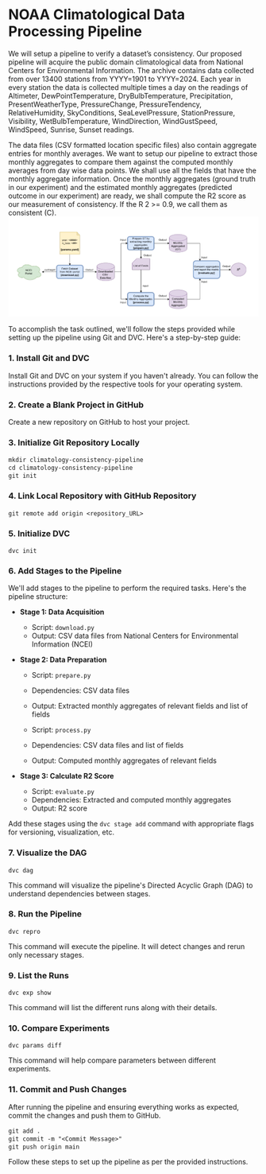 # NOAA Climatological Data Processing Pipeline

We will setup a pipeline to verify a dataset’s consistency. Our proposed pipeline will acquire the public domain climatological data from National Centers for Environmental Information. The archive contains data collected from over 13400 stations from YYYY=1901 to YYYY=2024. Each year in every station the data is collected multiple times a day on the readings of Altimeter, DewPointTemperature, DryBulbTemperature, Precipitation, PresentWeatherType, PressureChange, PressureTendency, RelativeHumidity, SkyConditions, SeaLevelPressure, StationPressure, Visibility, WetBulbTemperature, WindDirection, WindGustSpeed, WindSpeed, Sunrise, Sunset readings.


The data files (CSV formatted location specific files) also contain aggregate entries for monthly averages. We want to setup our pipeline to extract those monthly aggregates to compare them against the computed monthly averages from day wise data points. We shall use all the fields that have the monthly aggregate information. Once the monthly aggregates (ground truth in our experiment) and the estimated monthly aggregates (predicted outcome in our experiment) are ready, we shall compute the R2 score as our measurement of consistency. If the R 2 >= 0.9, we call them as consistent (C).
![pipeline](pipeline.png "The Proposed Pipeline")


To accomplish the task outlined, we'll follow the steps provided while setting up the pipeline using Git and DVC. Here's a step-by-step guide:

### 1. Install Git and DVC
Install Git and DVC on your system if you haven't already. You can follow the instructions provided by the respective tools for your operating system.

### 2. Create a Blank Project in GitHub
Create a new repository on GitHub to host your project.

### 3. Initialize Git Repository Locally
```
mkdir climatology-consistency-pipeline
cd climatology-consistency-pipeline
git init
```

### 4. Link Local Repository with GitHub Repository
```
git remote add origin <repository_URL>
```

### 5. Initialize DVC
```
dvc init
```

### 6. Add Stages to the Pipeline
We'll add stages to the pipeline to perform the required tasks. Here's the pipeline structure:

- **Stage 1: Data Acquisition**
  - Script: `download.py`
  - Output: CSV data files from National Centers for Environmental Information (NCEI)

- **Stage 2: Data Preparation**
  - Script: `prepare.py`
  - Dependencies: CSV data files
  - Output: Extracted monthly aggregates of relevant fields and list of fields

  - Script: `process.py`
  - Dependencies: CSV data files and list of fields
  - Output: Computed monthly aggregates of relevant fields

- **Stage 3: Calculate R2 Score**
  - Script: `evaluate.py`
  - Dependencies: Extracted and computed monthly aggregates
  - Output: R2 score

Add these stages using the `dvc stage add` command with appropriate flags for versioning, visualization, etc.

### 7. Visualize the DAG
```
dvc dag
```
This command will visualize the pipeline's Directed Acyclic Graph (DAG) to understand dependencies between stages.

### 8. Run the Pipeline
```
dvc repro
```
This command will execute the pipeline. It will detect changes and rerun only necessary stages.

### 9. List the Runs
```
dvc exp show
```
This command will list the different runs along with their details.

### 10. Compare Experiments
```
dvc params diff
```
This command will help compare parameters between different experiments.

### 11. Commit and Push Changes
After running the pipeline and ensuring everything works as expected, commit the changes and push them to GitHub.
```
git add .
git commit -m "<Commit Message>"
git push origin main
```

Follow these steps to set up the pipeline as per the provided instructions.